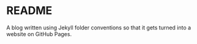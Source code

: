 # README

A blog written using Jekyll folder conventions so that it gets turned into a website on GitHub Pages.
